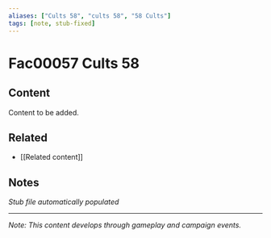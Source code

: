 ```yaml
---
aliases: ["Cults 58", "cults 58", "58 Cults"]
tags: [note, stub-fixed]
---
```


# Fac00057 Cults 58

## Content
Content to be added.

## Related
- [[Related content]]

## Notes
*Stub file automatically populated*

---
*Note: This content develops through gameplay and campaign events.*